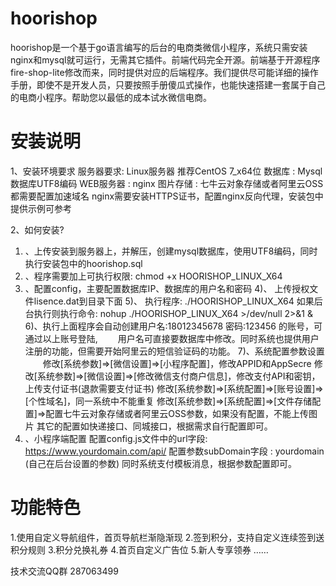 # hoorishop
hoorishop是一个基于go语言编写的后台的电商类微信小程序，系统只需安装nginx和mysql就可运行，无需其它插件。前端代码完全开源。前端基于开源程序fire-shop-lite修改而来，同时提供对应的后端程序。我们提供尽可能详细的操作手册，即使不是开发人员，只要按照手册傻瓜式操作，也能快速搭建一套属于自己的电商小程序。帮助您以最低的成本试水微信电商。
# 安装说明
1、安装环境要求
服务器要求: Linux服务器 推荐CentOS 7_x64位
数据库    : Mysql数据库UTF8编码 
WEB服务器 : nginx
图片存储  : 七牛云对象存储或者阿里云OSS 都需要配置加速域名
nginx需要安装HTTPS证书，配置nginx反向代理，安装包中提供示例可参考

2、如何安装?
1) 、上传安装到服务器上，并解压，创建mysql数据库，使用UTF8编码，同时执行安装包中的hoorishop.sql
2) 、程序需要加上可执行权限: chmod +x HOORISHOP_LINUX_X64
3) 、配置config，主要配置数据库IP、数据库的用户名和密码
4)、 上传授权文件lisence.dat到目录下面
5)、 执行程序: ./HOORISHOP_LINUX_X64
     如果后台执行则执行命令: nohup ./HOORISHOP_LINUX_X64  >/dev/null 2>&1 &
6)、执行上面程序会自动创建用户名:18012345678 密码:123456 的账号，可通过以上账号登陆,
　　用户名可直接要数据库中修改。同时系统也提供用户注册的功能，但需要开始阿里云的短信验证码的功能。
7)、系统配置参数设置
　　修改[系统参数]=>[微信设置]=>[小程序配置]，修改APPID和AppSecre
    修改[系统参数]=>[微信设置]=>[修改微信支付商户信息]，修改支付API和密钥，上传支付证书(退款需要支付证书)
    修改[系统参数]=>[系统配置]=>[账号设置]=>[个性域名]，同一系统中不能重复
	修改[系统参数]=>[系统配置]=>[文件存储配置]=>配置七牛云对象存储或者阿里云OSS参数，如果没有配置，不能上传图片
	其它的配置如快递接口、同城接口，根据需求自行配置即可。
8) 、小程序端配置
    配置config.js文件中的url字段: https://www.yourdomain.com/api/
    配置参数subDomain字段       : yourdomain (自己在后台设置的参数)
	同时系统支付模板消息，根据参数配置即可。
	
# 功能特色
1.使用自定义导航组件，首页导航栏渐隐渐现
2.签到积分，支持自定义连续签到送积分规则
3.积分兑换礼券
4.首页自定义广告位
5.新人专享领券
……

技术交流QQ群 287063499


